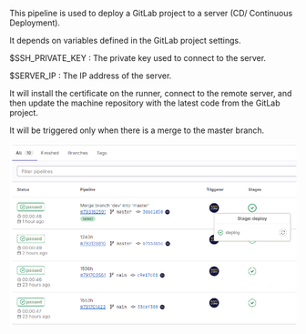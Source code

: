 This pipeline is used to deploy a GitLab project to a server (CD/ Continuous Deployment).

It depends on variables defined in the GitLab project settings.

$SSH_PRIVATE_KEY : The private key used to connect to the server.

$SERVER_IP : The IP address of the server.

It will install the certificate on the runner, connect to the remote server, and then update the machine repository with the latest code from the GitLab project.

It will be triggered only when there is a merge to the master branch.

![alt text](https://github.com/softlivre/gitlab-pipeline-deploy/blob/main/pipeline.png?raw=true)